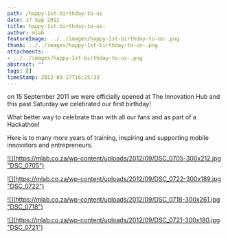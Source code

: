```yaml
---
path: /happy-1st-birthday-to-us
date: 17 Sep 2012
title: happy-1st-birthday-to-us-
author: mlab
featureImage: ../../images/happy-1st-birthday-to-us-.png
thumb: ../../images/happy-1st-birthday-to-us-.png
attachments: 
- ../../images/happy-1st-birthday-to-us-.png
abstract: ""
tags: []
timeStamp: 2012-09-17T16:25:33
---
```


on 15 September 2011 we were officially opened at The Innovation Hub and this past Saturday we celebrated our first birthday!

What better way to celebrate than with all our fans and as part of a Hackathon!

Here is to many more years of training, inspiring and supporting mobile innovators and entrepreneurs.

[![](https:&#x2F;&#x2F;mlab.co.za&#x2F;wp-content&#x2F;uploads&#x2F;2012&#x2F;09&#x2F;DSC_0705-300x212.jpg &quot;DSC_0705&quot;)](https:&#x2F;&#x2F;mlab.co.za&#x2F;wp-content&#x2F;uploads&#x2F;2012&#x2F;09&#x2F;DSC_0705.jpg)

[![](https:&#x2F;&#x2F;mlab.co.za&#x2F;wp-content&#x2F;uploads&#x2F;2012&#x2F;09&#x2F;DSC_0722-300x189.jpg &quot;DSC_0722&quot;)](https:&#x2F;&#x2F;mlab.co.za&#x2F;wp-content&#x2F;uploads&#x2F;2012&#x2F;09&#x2F;DSC_0722.jpg)

[![](https:&#x2F;&#x2F;mlab.co.za&#x2F;wp-content&#x2F;uploads&#x2F;2012&#x2F;09&#x2F;DSC_0718-300x261.jpg &quot;DSC_0718&quot;)](https:&#x2F;&#x2F;mlab.co.za&#x2F;wp-content&#x2F;uploads&#x2F;2012&#x2F;09&#x2F;DSC_0718.jpg)

[![](https:&#x2F;&#x2F;mlab.co.za&#x2F;wp-content&#x2F;uploads&#x2F;2012&#x2F;09&#x2F;DSC_0721-300x180.jpg &quot;DSC_0721&quot;)](https:&#x2F;&#x2F;mlab.co.za&#x2F;wp-content&#x2F;uploads&#x2F;2012&#x2F;09&#x2F;DSC_0721.jpg)


